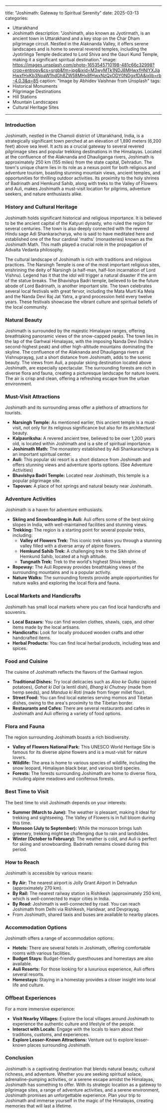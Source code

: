 
---
title: "Joshimath: Gateway to Spiritual Serenity"
date: 2025-03-13
categories:
  - Uttarakhand
  - Joshimath
description: "Joshimath, also known as Jyotirmath, is an ancient town in Uttarakhand and a key stop on the Char Dham pilgrimage circuit. Nestled in the Alaknanda Valley, it offers serene landscapes and is home to several revered temples, including the Jyotirliṅga Temple dedicated to Lord Shiva and the Gauri Kund Temple, making it a significant spiritual destination."
image: https://images.unsplash.com/photo-1653545710198-481c66c32998?crop=entropy&cs=srgb&fm=jpg&ixid=M3wyMTk1NDJ8MHwxfHNlYXJjaHwxfHxKb3NoaW1hdGh8ZW58MHx8fHwxNzQxODY0NDgxfDA&ixlib=rb-4.0.3&q=85
caption: "Image by Abhidev Vaishnav from Unsplash"
tags: 
  - Historical Monuments
  - Pilgrimage Destinations
  - Hill Stations
  - Mountain Landscapes
  - Cultural Heritage Sites
---


### **Introduction**

Joshimath, nestled in the Chamoli district of Uttarakhand, India, is a strategically significant town perched at an elevation of 1,890 meters (6,200 feet) above sea level. It acts as a crucial gateway to several revered pilgrimage sites and popular trekking destinations in the Himalayas. Located at the confluence of the Alaknanda and Dhauliganga rivers, Joshimath is approximately 250 km (155 miles) from the state capital, Dehradun. The town's unique charm lies in its role as a nexus point for both religious and adventure tourism, boasting stunning mountain views, ancient temples, and opportunities for thrilling outdoor activities. Its proximity to the holy shrines of Badrinath and Hemkund Sahib, along with treks to the Valley of Flowers and Auli, makes Joshimath a must-visit location for pilgrims, adventure seekers, and nature enthusiasts alike.

### **History and Cultural Heritage**

Joshimath holds significant historical and religious importance. It is believed to be the ancient capital of the Katyuri dynasty, who ruled the region for several centuries. <placeholder image tag for image of Katyuri dynasty ruins if available> The town is also deeply connected with the revered Hindu sage Adi Shankaracharya, who is said to have meditated here and established one of the four cardinal 'maths' (monasteries) known as the Joshimath Math. This math played a crucial role in the propagation of Advaita Vedanta philosophy.

The cultural landscape of Joshimath is rich with traditions and religious practices. The Narsingh Temple is one of the most important religious sites, enshrining the deity of Narsingh (a half-man, half-lion incarnation of Lord Vishnu). Legend has it that the idol will trigger a natural disaster if the arm of the statue breaks. <placeholder image tag for image of Narsingh Temple> The Bhavishya Badri temple, believed to be the future abode of Lord Badrinath, is another important site. The town celebrates several local festivals with great fervor, including the Mata Murti Ka Mela and the Nanda Devi Raj Jat Yatra, a grand procession held every twelve years. These festivals showcase the vibrant culture and spiritual beliefs of the local community.

### **Natural Beauty**

Joshimath is surrounded by the majestic Himalayan ranges, offering breathtaking panoramic views of the snow-capped peaks. <placeholder image tag for image of Himalayan mountain view from Joshimath> The town lies in the lap of the Garhwal Himalayas, with the imposing Nanda Devi (India's second-highest peak) and other high-altitude mountains dominating the skyline. The confluence of the Alaknanda and Dhauliganga rivers at Vishnuprayag, just a short distance from Joshimath, adds to the scenic beauty. The views from Auli, a popular skiing destination located above Joshimath, are especially spectacular. The surrounding forests are rich in diverse flora and fauna, creating a picturesque landscape for nature lovers. The air is crisp and clean, offering a refreshing escape from the urban environment.

### **Must-Visit Attractions**

Joshimath and its surrounding areas offer a plethora of attractions for tourists.

*   **Narsingh Temple:** As mentioned earlier, this ancient temple is a must-visit, not only for its religious significance but also for its architectural beauty.
*   **Kalpavriksha:** A revered ancient tree, believed to be over 1,200 years old, is located within Joshimath and is a site of spiritual importance. <placeholder image tag for image of Kalpavriksha>
*   **Joshimath Math:** The monastery established by Adi Shankaracharya is an important spiritual center.
*   **Auli:** This popular ski resort is a short distance from Joshimath and offers stunning views and adventure sports options. (See Adventure Activities)
*   **Bhavishya Badri Temple:** Located near Joshimath, this temple is a popular pilgrimage site.
*   **Tapovan:** A place of hot springs and natural beauty near Joshimath.

### **Adventure Activities**

Joshimath is a haven for adventure enthusiasts.

*   **Skiing and Snowboarding in Auli:** Auli offers some of the best skiing slopes in India, with well-maintained facilities and stunning views. <placeholder image tag for image of Skiing in Auli>
*   **Trekking:** The region is a starting point for several popular treks, including:
    *   **Valley of Flowers Trek:** This iconic trek takes you through a stunning valley filled with a diverse array of alpine flowers.
    *   **Hemkund Sahib Trek:** A challenging trek to the Sikh shrine of Hemkund Sahib, located at a high altitude.
    *   **Tungnath Trek:** Trek to the world's highest Shiva temple.
*   **Ropeway:** The Auli Ropeway provides breathtaking views of the surrounding mountains and is a popular activity.
*   **Nature Walks:** The surrounding forests provide ample opportunities for nature walks and exploring the local flora and fauna.

### **Local Markets and Handicrafts**

Joshimath has small local markets where you can find local handicrafts and souvenirs.

*   **Local Bazaars:** You can find woolen clothes, shawls, caps, and other items made by the local artisans.
*   **Handicrafts:** Look for locally produced wooden crafts and other handcrafted items.
*   **Herbal Products:** You can find local herbal products, including teas and spices.

### **Food and Cuisine**

The cuisine of Joshimath reflects the flavors of the Garhwal region.

*   **Traditional Dishes:** Try local delicacies such as *Aloo ke Gutke* (spiced potatoes), *Gahat ki Dal* (a lentil dish), *Bhang ki Chutney* (made from hemp seeds), and *Mandua ki Roti* (made from finger millet flour).
*   **Street Food:** You can find local eateries serving momos and Tibetan dishes, owing to the area's proximity to the Tibetan border.
*   **Restaurants and Cafes:** There are several restaurants and cafes in Joshimath and Auli offering a variety of food options.

### **Flora and Fauna**

The region surrounding Joshimath boasts a rich biodiversity.

*   **Valley of Flowers National Park:** This UNESCO World Heritage Site is famous for its diverse alpine flowers and is a must-visit for nature lovers.
*   **Wildlife:** The area is home to various species of wildlife, including the snow leopard, Himalayan black bear, and various bird species.
*   **Forests:** The forests surrounding Joshimath are home to diverse flora, including alpine meadows and coniferous forests.

### **Best Time to Visit**

The best time to visit Joshimath depends on your interests:

*   **Summer (March to June):** The weather is pleasant, making it ideal for trekking and sightseeing. The Valley of Flowers is in full bloom during this time.
*   **Monsoon (July to September):** While the monsoon brings lush greenery, trekking might be challenging due to rain and landslides.
*   **Winter (October to February):** The weather is cold, and Auli is perfect for skiing and snowboarding. Badrinath remains closed during this period.

### **How to Reach**

Joshimath is accessible by various means:

*   **By Air:** The nearest airport is Jolly Grant Airport in Dehradun (approximately 270 km).
*   **By Rail:** The nearest railway station is Rishikesh (approximately 250 km), which is well-connected to major cities in India.
*   **By Road:** Joshimath is well-connected by road. You can reach Joshimath from Delhi via Rishikesh, Haridwar, and Devprayag. <placeholder image tag for image of road leading to Joshimath>
*   From Joshimath, shared taxis and buses are available to nearby places.

### **Accommodation Options**

Joshimath offers a range of accommodation options:

*   **Hotels:** There are several hotels in Joshimath, offering comfortable rooms with various facilities.
*   **Budget Stays:** Budget-friendly guesthouses and homestays are also available.
*   **Auli Resorts:** For those looking for a luxurious experience, Auli offers several resorts.
*   **Homestays:** Staying in a homestay provides a closer insight into local life and culture.

### **Offbeat Experiences**

For a more immersive experience:

*   **Visit Nearby Villages:** Explore the local villages around Joshimath to experience the authentic culture and lifestyle of the people.
*   **Interact with Locals:** Engage with the locals to learn about their traditions, customs, and experiences.
*   **Explore Lesser-Known Attractions:** Venture out to explore lesser-known places surrounding Joshimath.

### **Conclusion**

Joshimath is a captivating destination that blends natural beauty, cultural richness, and adventure. Whether you are seeking spiritual solace, adrenaline-pumping activities, or a serene escape amidst the Himalayas, Joshimath has something to offer. With its strategic location as a gateway to pilgrimage sites, a range of adventure activities, and a serene environment, Joshimath promises an unforgettable experience. Plan your trip to Joshimath and immerse yourself in the magic of the Himalayas, creating memories that will last a lifetime.


